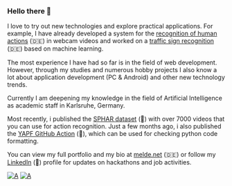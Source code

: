 ### Hello there 👋

I love to try out new technologies and explore practical applications.
For example, I have already developed a system for the [recognition of human actions](https://github.com/AlexanderMelde/Handlungserkennung) (🇩🇪) in webcam videos and worked on a [traffic sign recognition](https://github.com/AlexanderMelde/Verkehrszeichenerkennung) (🇩🇪) based on machine learning.

The most experience I have had so far is in the field of web development. However, through my studies and numerous hobby projects I also know a lot about application development (PC & Android) and other new technology trends.

Currently I am deepening my knowledge in the field of Artificial Intelligence as academic staff in Karlsruhe, Germany. 

Most recently, i published the [SPHAR dataset](https://github.com/AlexanderMelde/SPHAR-Dataset) (🌟) with over 7000 videos that you can use for action recognition. Just a few months ago, i also published the [YAPF GitHub Action](https://github.com/AlexanderMelde/yapf-action) (🌟), which can be used for checking python code formatting.

You can view my full portfolio and my bio at [melde.net](https://melde.net) (🇩🇪) or follow my [LinkedIn](https://www.linkedin.com/in/alexandermelde/) (🌟) profile for updates on hackathons and job activities.

[![A](https://github-readme-stats-final.vercel.app/api/top-langs/?username=AlexanderMelde&langs_count=8&layout=compact&disable_animations=false&theme=swift&line_height=24&hide_border=true)](#)
[![A](https://github-readme-stats-final.vercel.app/api?username=AlexanderMelde&show_icons=true&include_all_commits=true&count_private=true&disable_animations=false&theme=swift&line_height=24&custom_title=GitHub%20Stats&hide_border=true)](#)
